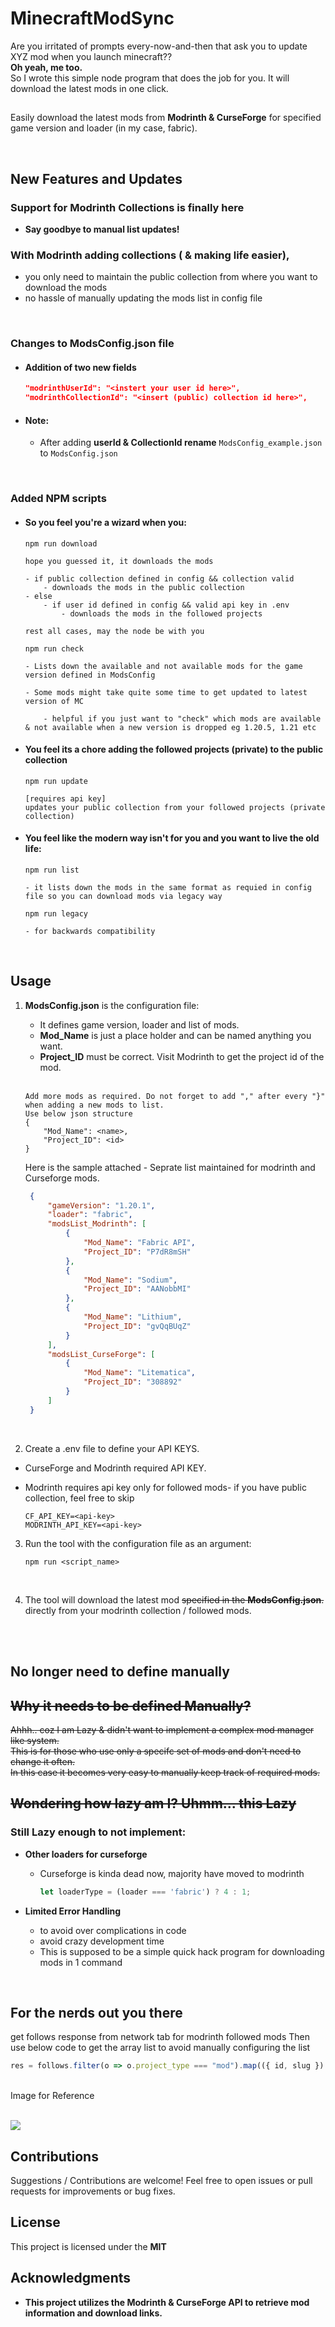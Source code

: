 # **MinecraftModSync**

Are you irritated of prompts every-now-and-then that ask you to update XYZ mod when you launch minecraft?? 
<br>
<b>Oh yeah, me too.</b> 
<br>
So I wrote this simple node program that does the job for you. It will download the latest mods in one click.

##

Easily download the latest mods from <b>Modrinth & CurseForge</b> for specified game version and loader (in my case, fabric).<br/>

<br/>

## **New Features and Updates**

### Support for **Modrinth Collections** is finally here

- **Say goodbye to manual list updates!**



### With Modrinth adding collections ( & making life easier), 
- you only need to maintain the public collection from where you want to download the mods 
- no hassle of manually updating the mods list in config file

<br/>

### Changes to ModsConfig.json file
- #### Addition of two new fields
 

    ```json
    "modrinthUserId": "<instert your user id here>",
    "modrinthCollectionId": "<insert (public) collection id here>",
    ```

- #### Note:
  - After adding <b>userId & CollectionId rename</b> `ModsConfig_example.json` to `ModsConfig.json`

<br/>

### Added NPM scripts 

- #### So you feel you're a wizard when you:

    `npm run download`

    ```
    hope you guessed it, it downloads the mods

    - if public collection defined in config && collection valid
        - downloads the mods in the public collection
    - else
        - if user id defined in config && valid api key in .env       
            - downloads the mods in the followed projects
    
    rest all cases, may the node be with you
    ```

    `npm run check`

    ```
    - Lists down the available and not available mods for the game version defined in ModsConfig

    - Some mods might take quite some time to get updated to latest version of MC

        - helpful if you just want to "check" which mods are available & not available when a new version is dropped eg 1.20.5, 1.21 etc
    ```

- #### You feel its a chore adding the followed projects (private) to the public collection

    `npm run update`

    ```
    [requires api key]
    updates your public collection from your followed projects (private collection) 
    ```

- #### You feel like the modern way isn't for you and you want to live the old life:
    `npm run list` 

    ```
    - it lists down the mods in the same format as requied in config file so you can download mods via legacy way
    ```
    `npm run legacy`
    ```
    - for backwards compatibility
    ```

<br/>

## Usage

1. <b>ModsConfig.json</b> is the configuration file:
   <ul><li>It defines game version, loader and list of mods.</li>
   <li><b>Mod_Name</b> is just a place holder and can be named anything you want.</li>
   <li><b>Project_ID</b> must be correct. Visit Modrinth to get the project id of the mod.</li></ul><br>
    
    ```
    Add more mods as required. Do not forget to add "," after every "}" when adding a new mods to list.
    Use below json structure
    {
        "Mod_Name": <name>,
        "Project_ID": <id>
    }
    ```

   Here is the sample attached - Seprate list maintained for modrinth and Curseforge mods. 
   
   ```json
    {
        "gameVersion": "1.20.1",
        "loader": "fabric",
        "modsList_Modrinth": [
            {
                "Mod_Name": "Fabric API",
                "Project_ID": "P7dR8mSH"
            },
            {
                "Mod_Name": "Sodium",
                "Project_ID": "AANobbMI"
            },
            {
                "Mod_Name": "Lithium",
                "Project_ID": "gvQqBUqZ"
            }
        ],
        "modsList_CurseForge": [
            {
                "Mod_Name": "Litematica",
                "Project_ID": "308892"
            }
        ]
    }
    ```

   <br>
    
2. Create a .env file to define your API KEYS. 
- CurseForge and Modrinth required API KEY. 
- Modrinth requires api key only for followed mods- if you have public collection, feel free to skip 

    ```
    CF_API_KEY=<api-key>
    MODRINTH_API_KEY=<api-key>
    ```


3. Run the tool with the configuration file as an argument:
   ```
   npm run <script_name>
   ```

   <br>

4. The tool will download the latest mod <s>specified in the <b>ModsConfig.json</b>.</s> directly from your modrinth collection / followed mods.
<br>
<br>

##  No longer need to define manually

<del>

## Why it needs to be defined Manually?
Ahhh.. coz I am Lazy & didn't want to implement a complex mod manager like system.<br>
This is for those who use only a specifc set of mods and don't need to change it often.<br>
In this case it becomes very easy to manually keep track of required mods.

## Wondering how lazy am I? Uhmm... this Lazy

</del>


### Still Lazy enough to not implement: 
- **Other loaders for curseforge**  

    - Curseforge is kinda dead now, majority have moved to modrinth
     
        ```js
        let loaderType = (loader === 'fabric') ? 4 : 1;
        ```

- **Limited Error Handling** 
    - to avoid over complications in code
    - avoid crazy development time
    - This is supposed to be a simple quick hack program for downloading mods in 1 command 

<br/>

## For the nerds out you there 

get follows response from network tab for modrinth followed mods
Then use below code to get the array list to avoid manually configuring the list
```javascript
res = follows.filter(o => o.project_type === "mod").map(({ id, slug }) => ({ "Mod_Name": slug, "Project_ID": id }));
```

<br>Image for Reference <br><br>

![](https://i.ibb.co/vVDfpQx/Follows-Modrinth.jpg)

## Contributions

Suggestions / Contributions are welcome! Feel free to open issues or pull requests for improvements or bug fixes.

## License

This project is licensed under the <b>MIT<b>

## Acknowledgments

- This project utilizes the Modrinth & CurseForge API to retrieve mod information and download links.

